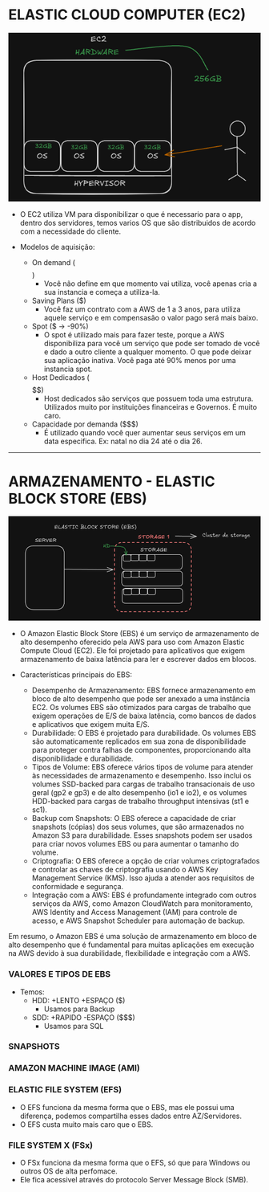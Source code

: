 # ELASTIC CLOUD COMPUTER (EC2)

![img.png](images/ec2.png)

* O EC2 utiliza VM para disponibilizar o que é necessario para o app, dentro dos servidores, temos
varios OS que são distribuidos de acordo com a necessidade do cliente.


* Modelos de aquisição:
  * On demand ($$$$)
    * Você não define em que momento vai utiliza, você apenas cria a sua instancia e começa a utiliza-la.
  * Saving Plans ($)
    * Você faz um contrato com a AWS de 1 a 3 anos, para utiliza aquele serviço e em compensasão o valor
    pago será mais baixo.
  * Spot ($ -> -90%)
    * O spot é utilizado mais para fazer teste, porque a AWS disponibiliza para você um serviço que pode
    ser tomado de você e dado a outro cliente a qualquer momento. O que pode deixar sua aplicação inativa.
    Você paga até 90% menos por uma instancia spot.
  * Host Dedicados ($$$$$$$$$$)
    * Host dedicados são serviços que possuem toda uma estrutura. Utilizados muito por instituições
    financeiras e Governos. É muito caro.
  * Capacidade por demanda ($$$)
    * É utilizado quando você quer aumentar seus serviços em um data especifica. Ex: natal no dia 24 até 
    o dia 26.


***
# ARMAZENAMENTO - ELASTIC BLOCK STORE (EBS)
![img.png](images/ebs.png)

* O Amazon Elastic Block Store (EBS) é um serviço de armazenamento de alto desempenho oferecido pela AWS para uso com
Amazon Elastic Compute Cloud (EC2). Ele foi projetado para aplicativos que exigem armazenamento de baixa latência para
ler e escrever dados em blocos.


* Características principais do EBS:
  * Desempenho de Armazenamento: EBS fornece armazenamento em bloco de alto desempenho que pode ser anexado a uma
  instância EC2. Os volumes EBS são otimizados para cargas de trabalho que exigem operações de E/S de baixa latência,
  como bancos de dados e aplicativos que exigem muita E/S.
  * Durabilidade: O EBS é projetado para durabilidade. Os volumes EBS são automaticamente replicados em sua zona de
  disponibilidade para proteger contra falhas de componentes, proporcionando alta disponibilidade e durabilidade.
  * Tipos de Volume: EBS oferece vários tipos de volume para atender às necessidades de armazenamento e desempenho.
  Isso inclui os volumes SSD-backed para cargas de trabalho transacionais de uso geral (gp2 e gp3) e de alto 
  desempenho (io1 e io2), e os volumes HDD-backed para cargas de trabalho throughput intensivas (st1 e sc1).
  * Backup com Snapshots: O EBS oferece a capacidade de criar snapshots (cópias) dos seus volumes, que são armazenados
  no Amazon S3 para durabilidade. Esses snapshots podem ser usados para criar novos volumes EBS ou para aumentar
  o tamanho do volume.
  * Criptografia: O EBS oferece a opção de criar volumes criptografados e controlar as chaves de criptografia usando 
  o AWS Key Management Service (KMS). Isso ajuda a atender aos requisitos de conformidade e segurança.
  * Integração com a AWS: EBS é profundamente integrado com outros serviços da AWS, como Amazon CloudWatch para 
  monitoramento, AWS Identity and Access Management (IAM) para controle de acesso, e AWS Snapshot Scheduler 
  para automação de backup.

Em resumo, o Amazon EBS é uma solução de armazenamento em bloco de alto desempenho que é fundamental para muitas 
aplicações em execução na AWS devido à sua durabilidade, flexibilidade e integração com a AWS.


### VALORES E TIPOS DE EBS

* Temos: 
  * HDD: +LENTO  +ESPAÇO ($)
    * Usamos para Backup
  * SDD: +RAPIDO -ESPAÇO ($$$)
    * Usamos para SQL


### SNAPSHOTS

### AMAZON MACHINE IMAGE (AMI)

### ELASTIC FILE SYSTEM (EFS)
* O EFS funciona da mesma forma que o EBS, mas ele possui uma diferença, podemos compartilha esses dados entre AZ/Servidores.
* O EFS custa muito mais caro que o EBS.


### FILE SYSTEM X (FSx)
* O FSx funciona da mesma forma que o EFS, só que para Windows ou outros OS de alta perfomace.
* Ele fica acessivel através do protocolo Server Message Block (SMB).